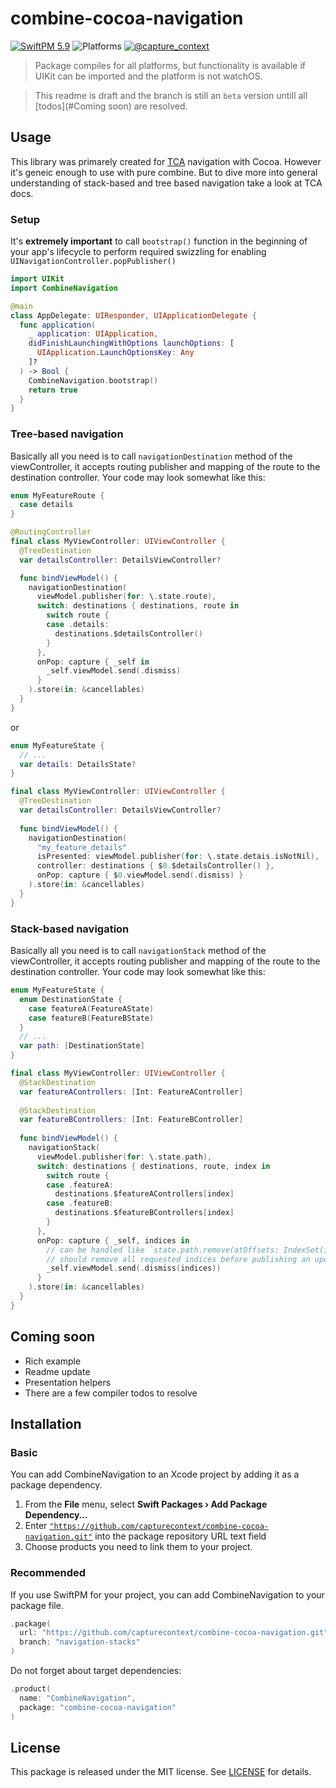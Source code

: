 # combine-cocoa-navigation

[![SwiftPM 5.9](https://img.shields.io/badge/swiftpm-5.9-ED523F.svg?style=flat)](https://github.com/CaptureContext/swift-declarative-configuration/actions/workflows/Test.yml) ![Platforms](https://img.shields.io/badge/platforms-iOS_13_|_macOS_11_|_tvOS_13_|_watchOS_6_|_Catalyst_13-ED523F.svg?style=flat) [![@capture_context](https://img.shields.io/badge/contact-@capture__context-1DA1F2.svg?style=flat&logo=twitter)](https://twitter.com/capture_context) 

>Package compiles for all platforms, but functionality is available if UIKit can be imported and the platform is not watchOS.

> This readme is draft and the branch is still an `beta` version untill all [todos](#Coming soon) are resolved.

## Usage

This library was primarely created for [TCA](https://github.com/pointfreeco/swift-composable-archtiecture) navigation with Cocoa. However it's geneic enough to use with pure combine. But to dive more into general understanding of stack-based and tree based navigation take a look at TCA docs.

### Setup

It's **extremely important** to call `bootstrap()` function in the beginning of your app's lifecycle to perform required swizzling for enabling `UINavigationController.popPublisher()`

```swift
import UIKit
import CombineNavigation

@main
class AppDelegate: UIResponder, UIApplicationDelegate {
  func application(
    _ application: UIApplication,
    didFinishLaunchingWithOptions launchOptions: [
      UIApplication.LaunchOptionsKey: Any
    ]?
  ) -> Bool {
    CombineNavigation.bootstrap()
    return true
  }
}
```

### Tree-based navigation

Basically all you need is to call `navigationDestination` method of the viewController, it accepts routing publisher and mapping of the route to the destination controller. Your code may look somewhat like this:

```swift
enum MyFeatureRoute {
  case details
}

@RoutingController
final class MyViewController: UIViewController {
  @TreeDestination
  var detailsController: DetailsViewController?

  func bindViewModel() {
    navigationDestination(
      viewModel.publisher(for: \.state.route),
      switch: destinations { destinations, route in
        switch route {
        case .details:
          destinations.$detailsController()
        }
      },
      onPop: capture { _self in 
        _self.viewModel.send(.dismiss)
      }
    ).store(in: &cancellables)
  }
}
```

or

```swift
enum MyFeatureState {
  // ...
  var details: DetailsState?
}

final class MyViewController: UIViewController {
  @TreeDestination
  var detailsController: DetailsViewController?
  
  func bindViewModel() {
    navigationDestination(
      "my_feature_details"
      isPresented: viewModel.publisher(for: \.state.detais.isNotNil),
      controller: destinations { $0.$detailsController() },
      onPop: capture { $0.viewModel.send(.dismiss) }
    ).store(in: &cancellables)
  }
}
```

### Stack-based navigation

Basically all you need is to call `navigationStack` method of the viewController, it accepts routing publisher and mapping of the route to the destination controller. Your code may look somewhat like this:

```swift
enum MyFeatureState {
  enum DestinationState {
    case featureA(FeatureAState)
    case featureB(FeatureBState)
  }
  // ...
  var path: [DestinationState]
}

final class MyViewController: UIViewController {
  @StackDestination
  var featureAControllers: [Int: FeatureAController]
  
  @StackDestination
  var featureBControllers: [Int: FeatureBController]
  
  func bindViewModel() {
    navigationStack(
      viewModel.publisher(for: \.state.path),
      switch: destinations { destinations, route, index in
        switch route {
        case .featureA:
          destinations.$featureAControllers[index]
        case .featureB:
          destinations.$featureBControllers[index]
        }
      },
      onPop: capture { _self, indices in
        // can be handled like `state.path.remove(atOffsets: IndexSet(indices))`
        // should remove all requested indices before publishing an update
        _self.viewModel.send(.dismiss(indices))
      }
    ).store(in: &cancellables)
  }
}
```

## Coming soon

- Rich example
- Readme update
- Presentation helpers
- There are a few compiler todos to resolve

## Installation

### Basic

You can add CombineNavigation to an Xcode project by adding it as a package dependency.

1. From the **File** menu, select **Swift Packages › Add Package Dependency…**
2. Enter [`"https://github.com/capturecontext/combine-cocoa-navigation.git"`](https://github.com/capturecontext/combine-cocoa-navigation.git) into the package repository URL text field
3. Choose products you need to link them to your project.

### Recommended

If you use SwiftPM for your project, you can add CombineNavigation to your package file.

```swift
.package(
  url: "https://github.com/capturecontext/combine-cocoa-navigation.git", 
  branch: "navigation-stacks"
)
```

Do not forget about target dependencies:

```swift
.product(
  name: "CombineNavigation", 
  package: "combine-cocoa-navigation"
)
```

## License

This package is released under the MIT license. See [LICENSE](./LICENSE) for details.

